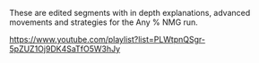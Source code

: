 These are edited segments with in depth explanations, advanced movements and strategies for the Any % NMG run.

https://www.youtube.com/playlist?list=PLWtpnQSgr-5pZUZ1Oj9DK4SaTfO5W3hJy
